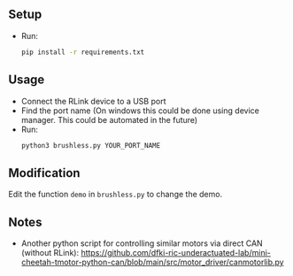 ## Setup
- Run:
  ```bash
  pip install -r requirements.txt
  ```

## Usage
- Connect the RLink device to a USB port 
- Find the port name (On windows this could be done using device manager. This could be automated in the future)
- Run:
  ```bash
  python3 brushless.py YOUR_PORT_NAME
  ```

## Modification
Edit the function `demo` in `brushless.py` to change the demo. 

## Notes
- Another python script for controlling similar motors via direct CAN (without RLink):
  https://github.com/dfki-ric-underactuated-lab/mini-cheetah-tmotor-python-can/blob/main/src/motor_driver/canmotorlib.py